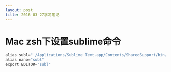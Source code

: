 ```yaml
---
layout: post
title: 2016-03-27学习笔记
---
```

# Mac zsh下设置sublime命令

```c
alias subl="'/Applications/Sublime Text.app/Contents/SharedSupport/bin/subl'"
alias nano="subl"
export EDITOR="subl"
```

